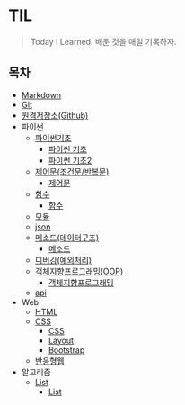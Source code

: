 # TIL

> Today I Learned. 배운 것을 매일 기록하자.



## 목차

- [Markdown](./Markdown/Markdown_사용법.md)
- [Git](./Git/Git_사용법.md)
- [원격저장소(Github)](./원격저장소(Github)/Github_활용법.md)
- 파이썬
  - [파이썬기초](./파이썬/파이썬기초)
    - [파이썬 기초](./파이썬/파이썬기초/파이썬기초.md)
    - [파이썬 기초2](./파이썬/파이썬기초/파이썬기초2.md)
  - [제어문(조건문/반복문)](./파이썬/제어문)
    - [제어문](./파이썬/제어문/제어문.md)
  - [함수](./파이썬/함수)
    - [함수](./파이썬/함수/함수.md)
  - [모듈](./파이썬/모듈/모듈.md)
  - [json](./파이썬/json/json.md)
  - [메소드(데이터구조)](./파이썬/메소드)
    - [메소드](./파이썬/메소드/메소드.md)
  - [디버깅(예외처리)](./파이썬/디버깅/디버깅.md)
  - [객체지향프로그래밍(OOP)](./파이썬/객체지향프로그래밍)
    - [객체지향프로그래밍](./파이썬/객체지향프로그래밍/객체지향프로그래밍.md)
  - [api](./파이썬/api/api.md)
- Web
  - [HTML](./Web/HTML/HTML.md)
  - [CSS](./Web/CSS)
    - [CSS](./Web/CSS/CSS.md)
    - [Layout](./Web/CSS/Layout.md)
    - [Bootstrap](./Web/CSS/Bootstrap.md)
  - [반응형웹](./Web/반응형웹/반응형웹.md)
- 알고리즘
  - [List](./알고리즘/List)
    - [List](./알고리즘/List/List.md)
